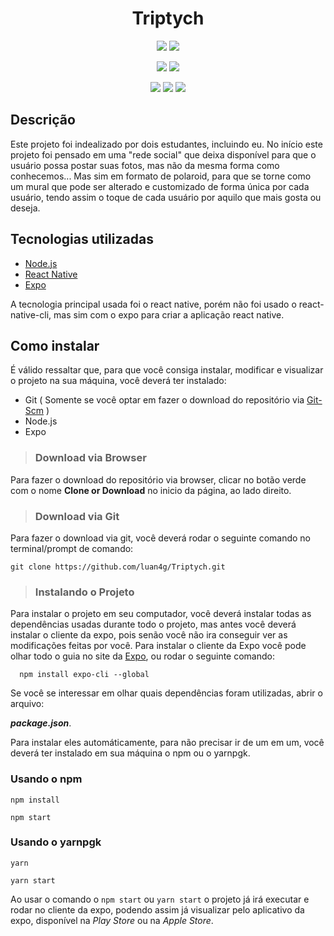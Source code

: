 <div align="center">

# Triptych

![](https://img.shields.io/github/last-commit/luan4g/Triptych?&style=for-the-badge)
![](https://img.shields.io/github/stars/luan4g/Triptych?&style=for-the-badge)

![](https://img.shields.io/badge/android-%233DDC84?&style=for-the-badge&logo=android&logoColor=333)
![](https://img.shields.io/badge/iOS-%23000000?&style=for-the-badge&logo=apple&logoColor=fff)

![](https://img.shields.io/badge/expo-%23000020?&style=for-the-badge&logo=expo)
![](https://img.shields.io/badge/react_native-%2361DAFB?&style=for-the-badge&logo=React&logoColor=242424)
![](https://img.shields.io/badge/vs_code-%23007ACC?&style=for-the-badge&logo=visual-studio-code&logoColor=fff)

</div>

## Descrição

Este projeto foi indealizado por dois estudantes, incluindo eu. No início este projeto foi pensado em uma "rede social" que 
deixa disponível para que o usuário possa postar suas fotos, mas não da mesma forma como conhecemos... Mas sim em formato de polaroid, para que se torne como um mural que pode ser alterado e customizado de forma única por cada usuário, tendo assim o toque de cada usuário por aquilo que mais gosta ou deseja.

## **Tecnologias utilizadas**

  - [Node.js](https://nodejs.org/en/)
  - [React Native](https://reactnative.dev/)
  - [Expo](https://expo.io/learn)

  A tecnologia principal usada foi o react native, porém não foi usado o react-native-cli, mas sim com o expo para criar a aplicação react native.

## **Como instalar**

  É válido ressaltar que, para que você consiga instalar, modificar e visualizar o projeto na sua máquina, você deverá ter instalado:

  - Git ( Somente se você optar em fazer o download do repositório via [Git-Scm](https://git-scm.com/) )
  - Node.js
  - Expo

  > ### **Download via Browser**

  Para fazer o download do repositório via browser, clicar no botão verde com o nome **Clone or Download** no inicio da página, ao lado direito.

  > ### **Download via Git**

  Para fazer o download via git, você deverá rodar o seguinte comando no terminal/prompt de comando:

  ```
  git clone https://github.com/luan4g/Triptych.git
  ```
  > ### **Instalando o Projeto**

  Para instalar o projeto em seu computador, você deverá instalar todas as dependências usadas durante todo o projeto, mas antes você deverá instalar o cliente da expo, pois senão você não ira conseguir ver as modificações feitas por você. Para instalar o cliente da Expo você pode olhar todo o guia no site da [Expo](https://expo.io/learn), ou rodar o seguinte comando:

  ```
    npm install expo-cli --global
  ```

  Se você se interessar em olhar quais dependências foram utilizadas, abrir o arquivo:

  **_package.json_**.

  Para instalar eles automáticamente, para não precisar ir de um em um, você deverá ter instalado em sua máquina o npm ou o yarnpgk.

  ### **Usando o npm**

  ```
  npm install

  npm start
  ```

  ### **Usando o yarnpgk**

  ```
  yarn

  yarn start
  ```

  Ao usar o comando o `npm start` ou `yarn start` o projeto já irá executar e rodar no cliente da expo, podendo assim já visualizar pelo aplicativo da expo, disponível na _Play Store_ ou na _Apple Store_.